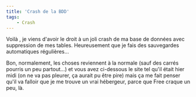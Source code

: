 ```yaml
---
title: 'Crash de la BDD'
tags:
    - Crash
---
```


Voilà , je viens d'avoir le droit à un joli crash de ma base de données avec
suppression de mes tables. Heureusement que je fais des sauvegardes automatiques
régulières…

Bon, normalement, les choses reviennent à la normale (sauf des carrés pourris un
peu partout…) et vous avez ci-dessous le site tel qu'il était hier midi (on ne
va pas pleurer, ça aurait pu être pire) mais ça me fait penser qu'il va falloir
que je me trouve un vrai hébergeur, parce que Free craque un peu, là.
